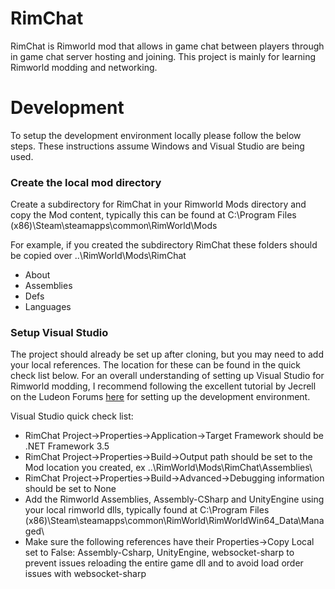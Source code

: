 # RimChat

RimChat is Rimworld mod that allows in game chat between players through in game chat server hosting and joining. This project is mainly for learning Rimworld modding and networking.

# Development
To setup the development environment locally please follow the below steps. These instructions assume Windows and Visual Studio are being used.

### Create the local mod directory
Create a subdirectory for RimChat in your Rimworld Mods directory and copy the Mod content, typically this can be found at C:\Program Files (x86)\Steam\steamapps\common\RimWorld\Mods

For example, if you created the subdirectory RimChat these folders should be copied over
..\RimWorld\Mods\RimChat
- About
- Assemblies
- Defs
- Languages

### Setup Visual Studio

The project should already be set up after cloning, but you may need to add your local references. The location for these can be found in the quick check list below. For an overall understanding of setting up Visual Studio for Rimworld modding, I recommend following the excellent tutorial by Jecrell on the Ludeon Forums [here](https://ludeon.com/forums/index.php?topic=33219.msg338631#msg338631) for setting up the development environment.

Visual Studio quick check list:
- RimChat Project->Properties->Application->Target Framework should be .NET Framework 3.5
- RimChat Project->Properties->Build->Output path should be set to the Mod location you created, ex ..\RimWorld\Mods\RimChat\Assemblies\
- RimChat Project->Properties->Build->Advanced->Debugging information should be set to None
- Add the Rimworld Assemblies, Assembly-CSharp and UnityEngine using your local rimworld dlls, typically found at C:\Program Files (x86)\Steam\steamapps\common\RimWorld\RimWorldWin64_Data\Managed\
- Make sure the following references have their Properties->Copy Local set to False: Assembly-Csharp, UnityEngine, websocket-sharp to prevent issues reloading the entire game dll and to avoid load order issues with websocket-sharp

